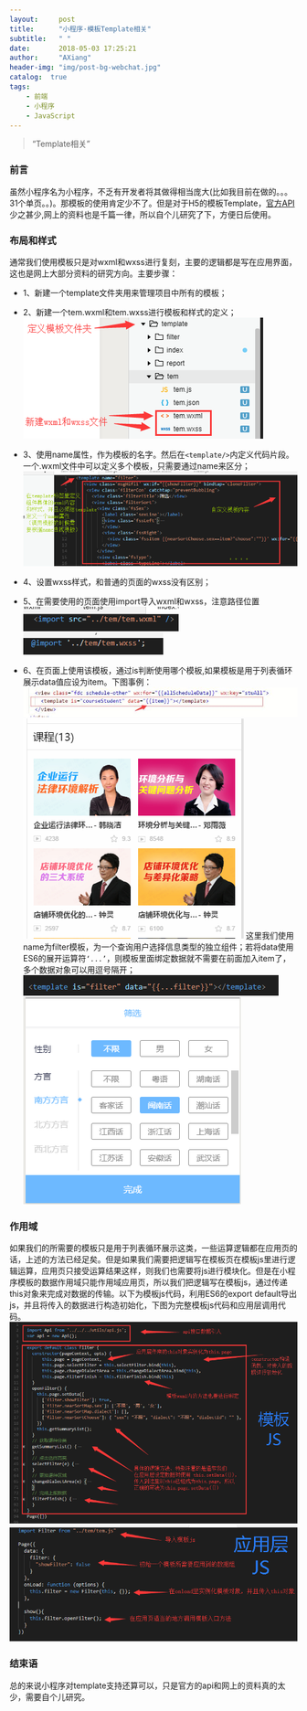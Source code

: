```yaml
---
layout:     post
title:      "小程序·模板Template相关"
subtitle:   " "
date:       2018-05-03 17:25:21
author:     "AXiang"
header-img: "img/post-bg-webchat.jpg"
catalog:  true
tags:
    - 前端
    - 小程序
    - JavaScript
---
```


> “Template相关”

### 前言 
虽然小程序名为小程序，不乏有开发者将其做得相当庞大(比如我目前在做的。。。31个单页。。)。那模板的使用肯定少不了。但是对于H5的模板Template，[官方API](https://developers.weixin.qq.com/miniprogram/dev/framework/view/wxml/template.html)少之甚少,网上的资料也是千篇一律，所以自个儿研究了下，方便日后使用。

### 布局和样式

通常我们使用模板只是对wxml和wxss进行复刻，主要的逻辑都是写在应用界面，这也是网上大部分资料的研究方向。主要步骤：
- 1、新建一个template文件夹用来管理项目中所有的模板； 
- 2、新建一个tem.wxml和tem.wxss进行模板和样式的定义； 
![新建实例](/img/in-post/post-xcx/xcx_1806_1.png)

- 3、使用name属性，作为模板的名字。然后在`<template/>`内定义代码片段。一个.wxml文件中可以定义多个模板，只需要通过name来区分； 
![wxml模板引用](/img/in-post/post-xcx/xcx_1806_2.png)
- 4、设置wxss样式，和普通的页面的wxss没有区别；
- 5、在需要使用的页面使用import导入wxml和wxss，注意路径位置
![导入wxml](/img/in-post/post-xcx/xcx_1806_3.png)
![导入wxss](/img/in-post/post-xcx/xcx_1806_4.png)
- 6、在页面上使用该模板，通过is判断使用哪个模板,如果模板是用于列表循环展示data值应设为item。下图事例：
![列表循环模板](/img/in-post/post-xcx/xcx_1806_5.jpg)
![列表循环模板](/img/in-post/post-xcx/xcx_1806_6.png)
这里我们使用name为filter模板，为一个查询用户选择信息类型的独立组件；若将data使用ES6的展开运算符`‘...’`，则模板里面绑定数据就不需要在前面加入item了，多个数据对象可以用逗号隔开；
![独立模板](/img/in-post/post-xcx/xcx_1806_7.png)
![独立模板](/img/in-post/post-xcx/xcx_1806_8.png)

### 作用域
如果我们的所需要的模板只是用于列表循环展示这类，一些运算逻辑都在应用页的话，上述的方法已经足矣。但是如果我们需要把逻辑写在模板页在模板js里进行逻辑运算，应用页只接受运算结果这样，则我们也需要将js进行模块化。但是在小程序模板的数据作用域只能作用域应用页，所以我们把逻辑写在模板js，通过传递this对象来完成对数据的传输。以下为模板js代码，利用ES6的export default导出js，并且将传入的数据进行构造初始化，下图为完整模板js代码和应用层调用代码。
![JS模板](/img/in-post/post-xcx/xcx_1806_9.png)
![应用层调用](/img/in-post/post-xcx/xcx_1806_10.png)

### 结束语
总的来说小程序对template支持还算可以，只是官方的api和网上的资料真的太少，需要自个儿研究。











